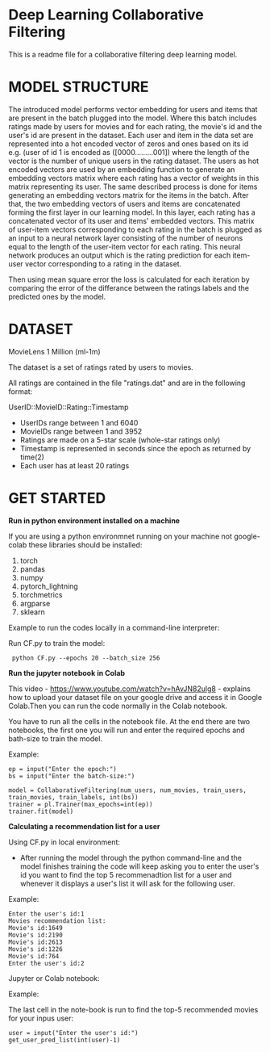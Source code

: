 Deep Learning Collaborative Filtering
=====================================

This is a readme file for a collaborative filtering deep learning model.

MODEL STRUCTURE
===============
The introduced model performs vector embedding for users and items that are present in the batch plugged into the model. Where this batch includes ratings made by users for movies and for each rating, the movie's id and the user's id are present in the dataset. Each user and item in the data set are represented into a hot encoded vector of zeros and ones based on its id e.g. (user of id 1 is encoded as ([0000.........001]) where the length of the vector is the number of unique users in the rating dataset. The users as hot encoded vectors are used by an embedding function to generate an embedding vectors matrix where each rating has a vector of weights in this matrix representing its user. The same described process is done for items generating an embedding vectors matrix for the items in the batch.
After that, the two embedding vectors of users and items are concatenated forming the first layer in our learning model. In this layer, each rating has a concatenated vector of its user and items' embedded vectors. This matrix of user-item vectors corresponding to each rating in the batch is plugged as an input to a neural network layer consisting of the number of neurons equal to the length of the user-item vector for each rating. This neural network produces an output which is the rating prediction for each item-user vector corresponding to a rating in the dataset.

 

Then using mean square error the loss is calculated for each iteration by comparing the error of the differance between the ratings labels and the predicted ones 
by the model. 


DATASET
=======

MovieLens 1 Million (ml-1m)

The dataset is a set of ratings rated by users to movies.

All ratings are contained in the file "ratings.dat" and are in the
following format:

UserID::MovieID::Rating::Timestamp

- UserIDs range between 1 and 6040 
- MovieIDs range between 1 and 3952
- Ratings are made on a 5-star scale (whole-star ratings only)
- Timestamp is represented in seconds since the epoch as returned by time(2)
- Each user has at least 20 ratings


GET STARTED
===========
**Run in python environment installed on a machine**

If you are using a python environmnet running on your machine not google-colab these libraries should be installed:

 1. torch
 2. pandas
 3. numpy
 4. pytorch_lightning
 5. torchmetrics 
 6. argparse
 7. sklearn


Example to run the codes locally in a command-line interpreter:

Run CF.py to train the model:
```
 python CF.py --epochs 20 --batch_size 256 
```

**Run the jupyter notebook in Colab**

This video - https://www.youtube.com/watch?v=hAvJN82ulg8 - explains how to upload your dataset file on your google drive
and access it in Google Colab.Then you can run the code normally in the Colab notebook.


You have to run all the cells in the notebook file. At the end there are two notebooks, the first one you will run and enter the required epochs
and bath-size to train the model.

Example:
```
ep = input("Enter the epoch:")
bs = input("Enter the batch-size:")

model = CollaborativeFiltering(num_users, num_movies, train_users, train_movies, train_labels, int(bs))
trainer = pl.Trainer(max_epochs=int(ep))
trainer.fit(model)
```



**Calculating a recommendation list for a user**

Using CF.py in local environment:

- After running the model through the python command-line and the model finishes training the code will keep asking you to enter the
  user's id you want to find the top 5 recommenadtion list for a user and whenever it displays a user's list it will ask for the following
  user. 

Example:

```
Enter the user's id:1
Movies recommendation list:
Movie's id:1649
Movie's id:2190
Movie's id:2613
Movie's id:1226
Movie's id:764
Enter the user's id:2
```



Jupyter or Colab notebook:

Example:

The last cell in the note-book is run to find the top-5 recommended movies for your inpus user:
```
user = input("Enter the user's id:")
get_user_pred_list(int(user)-1)
```


